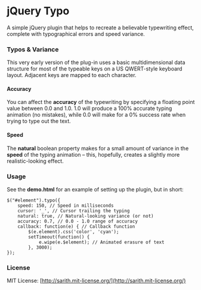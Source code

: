 # jQuery Typo
A simple jQuery plugin that helps to recreate a believable typewriting effect, complete with typographical errors and speed variance.

### Typos & Variance
This very early version of the plug-in uses a basic multidimensional data structure for most of the typeable keys on a US QWERT-style keyboard layout. Adjacent keys are mapped to each character.

#### Accuracy
You can affect the **accuracy** of the typewriting by specifying a floating point value between 0.0 and 1.0.  1.0 will produce a 100% accurate typing animation (no mistakes), while 0.0 will make for a 0% success rate when trying to type out the text.

#### Speed
The **natural** boolean property makes for a small amount of variance in the **speed** of the typing animation – this, hopefully, creates a slightly more realistic-looking effect.

### Usage
See the **demo.html** for an example of setting up the plugin, but in short:

	$("#element").typo({
		speed: 150, // Speed in milliseconds
		cursor: '_', // Cursor trailing the typing   
		natural: true, // Natural-looking variance (or not) 
		accuracy: 0.7, // 0.0 - 1.0 range of accuracy
		callback: function(e) { // Callback function
			$(e.element).css('color', 'cyan');
			setTimeout(function() {
				e.wipe(e.$element); // Animated erasure of text
			}, 3000);
	});

### License
MIT License: [http://sarith.mit-license.org/](http://sarith.mit-license.org/)
 